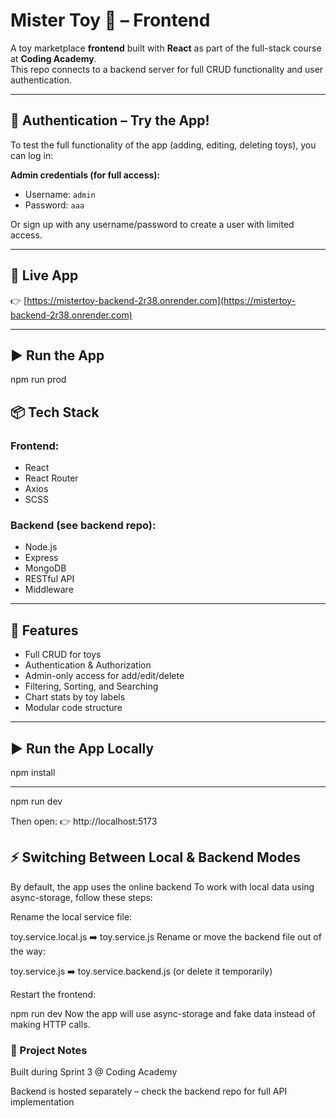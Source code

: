 # Mister Toy 🧸 – Frontend

A toy marketplace **frontend** built with **React** as part of the full-stack course at **Coding Academy**.  
This repo connects to a backend server for full CRUD functionality and user authentication.

---

## 🔐 Authentication – Try the App!

To test the full functionality of the app (adding, editing, deleting toys), you can log in:

**Admin credentials (for full access):**

- Username: `admin`  
- Password: `aaa`

Or sign up with any username/password to create a user with limited access.

---

## 🔗 Live App

👉 [https://mistertoy-backend-2r38.onrender.com](https://mistertoy-backend-2r38.onrender.com)

---

## ▶️ Run the App 

npm run prod

## 📦 Tech Stack

### Frontend:

- React
- React Router
- Axios
- SCSS

### Backend (see backend repo):

- Node.js
- Express
- MongoDB
- RESTful API
- Middleware

---

## 🚀 Features

- Full CRUD for toys
- Authentication & Authorization
- Admin-only access for add/edit/delete
- Filtering, Sorting, and Searching
- Chart stats by toy labels
- Modular code structure

---

## ▶️ Run the App Locally

npm install

---

npm run dev

Then open:
👉 http://localhost:5173

## ⚡ Switching Between Local & Backend Modes
By default, the app uses the online backend 
To work with local data using async-storage, follow these steps:

Rename the local service file:

toy.service.local.js ➡️ toy.service.js
Rename or move the backend file out of the way:

toy.service.js ➡️ toy.service.backend.js
(or delete it temporarily)

Restart the frontend:

npm run dev
Now the app will use async-storage and fake data instead of making HTTP calls.

### 🧪 Project Notes
Built during Sprint 3 @ Coding Academy

Backend is hosted separately – check the backend repo for full API implementation

